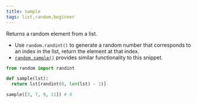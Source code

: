 ```yaml
---
title: sample
tags: list,random,beginner
---
```


Returns a random element from a list.

- Use `random.randint()` to generate a random number that corresponds to an index in the list, return the element at that index.
- [`random.sample()`](https://docs.python.org/3/library/random.html#random.sample) provides similar functionality to this snippet.

```py
from random import randint

def sample(lst):
  return lst[randint(0, len(lst) - 1)]
```

```py
sample([3, 7, 9, 11]) # 9
```
